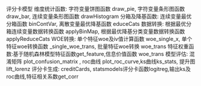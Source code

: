 评分卡模型
维度统计函数: 字符变量饼图函数 draw_pie, 字符变量条形图函数 draw_bar, 连续变量条形图函数 drawHistogram
分箱及降基函数: 连续变量最优分箱函数 binContVar, 离散变量最优降基函数 educeCats
数据转换: 根据最优分箱连续变量数据转换函数 applyBinMap, 根据最优降基分类变量数据转换函数 applyReduceCats
WOE转换:  单个特征woe及iv值计算函数 woe_single_x, 单个特征woe转换函数 _single_woe_trans, 批量特征woe转换 woe_trans
特征权重函数:基于随机森林模型特征函数get_feature,信息价值函数 woe_trans 
模型评估: 混淆矩阵 plot_confusion_matrix , roc曲线 plot_roc_curve,ks曲线ks_stats, 提升图lift_lorenz
评分卡生成: creditCards, statsmodels评分卡函数logitreg,输出ks及roc曲线,特征相关系数get_corr
